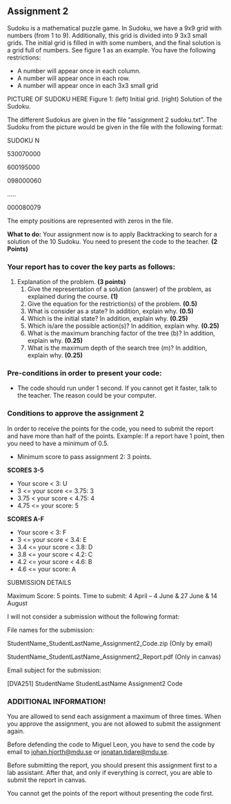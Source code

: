 ## Assignment 2
Sudoku is a mathematical puzzle game. In Sudoku, we have a 9x9 grid with numbers (from 1 to 9). Additionally, this grid is divided into 9 3x3 small grids. The initial grid is filled in with some numbers, and the final solution is a grid full of numbers. See figure 1 as an example. You have the following restrictions:
- A number will appear once in each column.
- A number will appear once in each row.
- A number will appear once in each 3x3 small grid

PICTURE OF SUDOKU HERE
Figure 1: (left) Initial grid. (right) Solution of the Sudoku.

The different Sudokus are given in the file “assignment 2 sudoku.txt”. The Sudoku from the picture would be given in the file with the following format:

SUDOKU N

530070000

600195000

098000060

.....

000080079

The empty positions are represented with zeros in the file.

**What to do:** Your assignment now is to apply Backtracking to search for a solution of the 10 Sudoku. You need to present the code to the teacher. **(2 Points)**

### Your report has to cover the key parts as follows:
1. Explanation of the problem. **(3 points)**
    1. Give the representation of a solution (answer) of the problem, as explained during the course. **(1)**
    2. Give the equation for the restriction(s) of the problem. **(0.5)**
    3. What is consider as a state? In addition, explain why. **(0.5)**
    4. Which is the initial state? In addition, explain why. **(0.25)**
    5. Which is/are the possible action(s)? In addition, explain why. **(0.25)**
    6. What is the maximum branching factor of the tree (b)? In addition, explain why. **(0.25)**
    7. What is the maximum depth of the search tree (m)? In addition, explain why. **(0.25)**
### Pre-conditions in order to present your code:
- The code should run under 1 second. If you cannot get it faster, talk to the teacher. The reason could be your computer.

### Conditions to approve the assignment 2
In order to receive the points for the code, you need to submit the report and have more than half of the points. Example: If a report have 1 point, then you need to have a minimum of 0.5.
- Minimum score to pass assignment 2: 3 points.

**SCORES 3-5**
- Your score < 3: U
- 3 <= your score <= 3.75: 3
- 3.75 < your score < 4.75: 4
- 4.75 <= your score: 5

**SCORES A-F**
- Your score < 3: F
- 3 <= your score < 3.4: E
- 3.4 <= your score < 3.8: D
- 3.8 <= your score < 4.2: C
- 4.2 <= your score < 4.6: B
- 4.6 <= your score: A

SUBMISSION DETAILS

Maximum Score: 5 points.
Time to submit: 4 April – 4 June & 27 June & 14 August

I will not consider a submission without the following format:

File names for the submission:

StudentName_StudentLastName_Assignment2_Code.zip (Only by email)

StudentName_StudentLastName_Assignment2_Report.pdf (Only in canvas)


Email subject for the submission:

[DVA251] StudentName StudentLastName Assignment2 Code

### ADDITIONAL INFORMATION!
You are allowed to send each assignment a maximum of three times. When you approve the
assignment, you are not allowed to submit the assignment again.

Before defending the code to Miguel Leon, you have to send the code by email to johan.hjorth@mdu.se or jonatan.tidare@mdu.se.

Before submitting the report, you should present this assignment first to a lab assistant. After that, and only if everything is correct, you are able to submit the report in canvas.

You cannot get the points of the report without presenting the code first.
